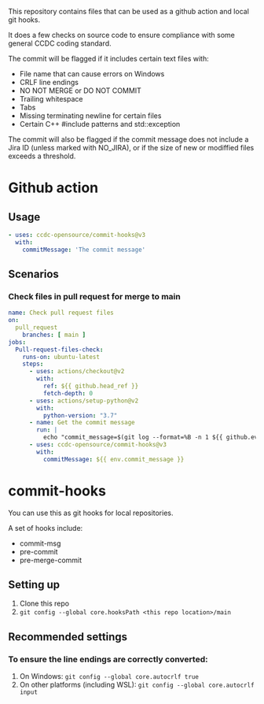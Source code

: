 This repository contains files that can be used as a github action and local
git hooks.

It does a few checks on source code to ensure compliance with some general
CCDC coding standard.

The commit will be flagged if it includes certain text files with:

* File name that can cause errors on Windows
* CRLF line endings
* NO NOT MERGE or DO NOT COMMIT
* Trailing whitespace
* Tabs
* Missing terminating newline for certain files
* Certain C++ #include patterns and std::exception

The commit will also be flagged if the commit message does not include a Jira
ID (unless marked with NO_JIRA), or if the size of new or modiffied files
exceeds a threshold.


# Github action

## Usage
```yaml
- uses: ccdc-opensource/commit-hooks@v3
  with:
    commitMessage: 'The commit message'
```

## Scenarios
### Check files in pull request for merge to main
```yaml
name: Check pull request files
on:
  pull_request
    branches: [ main ]
jobs:
  Pull-request-files-check:
    runs-on: ubuntu-latest
    steps:
      - uses: actions/checkout@v2
        with:
          ref: ${{ github.head_ref }}
          fetch-depth: 0
      - uses: actions/setup-python@v2
        with:
          python-version: "3.7"
      - name: Get the commit message
        run: |
          echo "commit_message=$(git log --format=%B -n 1 ${{ github.event.after }})" >> $GITHUB_ENV
      - uses: ccdc-opensource/commit-hooks@v3
        with:
          commitMessage: ${{ env.commit_message }}
```

# commit-hooks
You can use this as git hooks for local repositories.

A set of hooks include:
* commit-msg
* pre-commit
* pre-merge-commit

## Setting up
1. Clone this repo
1. `git config --global core.hooksPath <this repo location>/main`

## Recommended settings
### To ensure the line endings are correctly converted:
1. On Windows: `git config --global core.autocrlf true`
1. On other platforms (including WSL): `git config --global core.autocrlf input`
